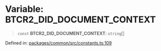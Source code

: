 # Variable: BTCR2\_DID\_DOCUMENT\_CONTEXT

> `const` **BTCR2\_DID\_DOCUMENT\_CONTEXT**: `string`[]

Defined in: [packages/common/src/constants.ts:109](https://github.com/dcdpr/did-btcr2-js/blob/4a717493e735221d072999f212891939f4de3f23/packages/common/src/constants.ts#L109)
